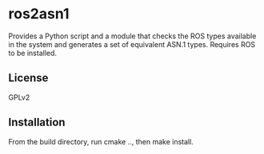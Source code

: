 ros2asn1
========
Provides a Python script and a module that checks the ROS types 
available in the system and generates a set of equivalent ASN.1 types.
Requires ROS to be installed.

License
-------
GPLv2

Installation
------------
From the build directory, run cmake .., then make install.

